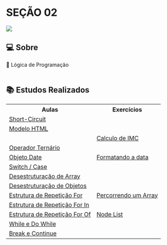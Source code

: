 # SEÇÃO 02

![](https://img.shields.io/badge/javascript-yellow?style=for-the-badge&logo=javascript&logoColor=white)

## 💻 Sobre

🚩 Lógica de Programação
<br> <br>

## 📚 Estudos Realizados

<table>
    <tr>
        <th>Aulas</th>
        <th>Exercícios</th>
    </tr>
    <tr>
        <td><a href="./Anotações/01">Short-Circuit</a></td> 
        <td></td>
    </tr>
    <tr>
        <td><a href="./Anotações/02">Modelo HTML</a></td> 
        <td></td>
    </tr>
    <tr>
        <td></td>
        <td><a href="./Exercícios/01">Calculo de IMC</a></td> 
    </tr>
    <tr>
        <td><a href="./Anotações/03">Operador Ternário</a></td> 
        <td></td>
    </tr>
    <tr>
        <td><a href="./Anotações/04">Objeto Date</a></td> 
        <td><a href="./Anotações/04">Formatando a data</a></td>
    </tr>
     <tr>
        <td><a href="./Anotações/05">Switch / Case</a></td> 
        <td></td>
    </tr>
    <tr>
        <td><a href="./Anotações/06">Desestruturação de Array</a></td> 
        <td></td>
    </tr>
    <tr>
        <td><a href="./Anotações/07">Desestruturação de Objetos</a></td> 
        <td></td>
    </tr>
    <tr>
        <td><a href="./Anotações/08">Estrutura de Repetição For</a></td> 
        <td><a href="./Exercícios/03">Percorrendo um Array</a></td>
    </tr>
    <tr>
        <td><a href="./Anotações/09">Estrutura de Repetição For In</a></td> 
        <td></td>
    </tr>
    <tr>
        <td><a href="./Anotações/10">Estrutura de Repetição For Of</a></td> 
        <td><a href="./Exercícios/04">Node List</a></td>
    </tr>
    <tr>
        <td><a href="./Anotações/11">While e Do While</a></td> 
        <td></td>
    </tr>
    <tr>
        <td><a href="./Anotações/12">Break e Continue</a></td> 
        <td></td>
    </tr>
    
</table>
